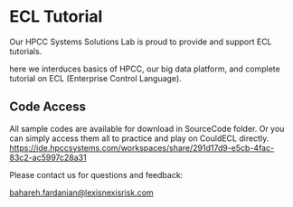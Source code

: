 # ECL Tutorial

Our HPCC Systems Solutions Lab is proud to provide and support ECL tutorials.

here we interduces basics of HPCC, our big data platform, and complete tutorial on ECL (Enterprise Control Language).

## Code Access

All sample codes are available for download in SourceCode folder.
Or you can simply access them all to practice and play on CouldECL directly.
https://ide.hpccsystems.com/workspaces/share/291d17d9-e5cb-4fac-83c2-ac5997c28a31

Please contact us for questions and feedback:

bahareh.fardanian@lexisnexisrisk.com
